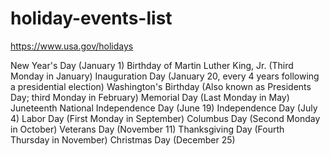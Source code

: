 # holiday-events-list

https://www.usa.gov/holidays


New Year's Day (January 1)
Birthday of Martin Luther King, Jr. (Third Monday in January)
Inauguration Day (January 20, every 4 years following a presidential election)
Washington's Birthday (Also known as Presidents Day; third Monday in February)
Memorial Day (Last Monday in May)
Juneteenth National Independence Day (June 19)
Independence Day (July 4)
Labor Day (First Monday in September)
Columbus Day (Second Monday in October)
Veterans Day (November 11)
Thanksgiving Day (Fourth Thursday in November)
Christmas Day (December 25)
